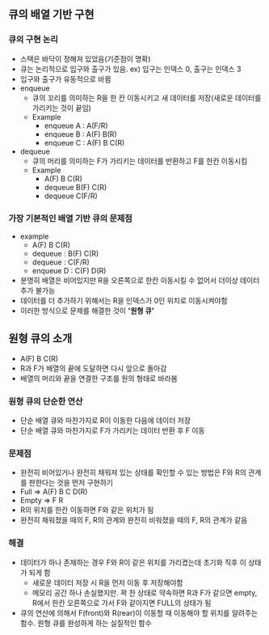 ## 큐의 배열 기반 구현

### 큐의 구현 논리

- 스택은 바닥이 정해져 있었음(기준점이 명확)
- 큐는 논리적으로 입구와 출구가 있음. ex) 입구는 인덱스 0, 출구는 인덱스 3
- 입구와 출구가 유동적으로 바뀜
- enqueue
  - 큐의 꼬리를 의미하는 R을 한 칸 이동시키고 새 데이터를 저장(새로운 데이터를 가리키는 것이 끝임)
  - Example
    - enqueue A : A(F/R)
    - enqueue B : A(F) B(R)
    - enqueue C : A(F) B C(R)
- dequeue
  - 큐의 머리를 의미하는 F가 가리키는 데이터를 반환하고 F를 한칸 이동시킴
  - Example
    - A(F) B C(R)
    - dequeue B(F) C(R)
    - dequeue C(F/R)

### 가장 기본적인 배열 기반 큐의 문제점

- example
  - A(F) B C(R)
  - dequeue : B(F) C(R)
  - dequeue : C(F/R)
  - enqueue D : C(F) D(R)
- 분명히 배열은 비어있지만 R을 오른쪽으로 한칸 이동시킬 수 없어서 더이상 데이터 추가 불가능
- 데이터를 더 추가하기 위해서는 R을 인덱스가 0인 위치로 이동시켜야함
- 이러한 방식으로 문제를 해결한 것이 **'원형 큐'**

## 원형 큐의 소개

- A(F) B C(R)
- R과 F가 배열의 끝에 도달하면 다시 앞으로 돌아감
- 배열의 머리와 끝을 연결한 구조를 원의 형태로 바라봄

### 원형 큐의 단순한 연산

- 단순 배열 큐와 마찬가지로 R이 이동한 다음에 데이터 저장
- 단순 배열 큐와 마찬가지로 F가 가리키는 데이터 반환 후 F 이동

### 문제점

- 완전히 비어있거나 완전히 채워져 있는 상태를 확인할 수 있는 방법은 F와 R의 관계를 판한다는 것을 먼저 구현하기
- Full => A(F) B C D(R)
- Empty => F R
- R의 위치를 한칸 이동하면 F와 같은 위치가 됨
- 완전히 채워졌을 때의 F, R의 관계와 완전히 비워졌을 때의 F, R의 관계가 같음

### 해결

- 데이터가 하나 존재하는 경우 F와 R이 같은 위치를 가리켰는데 초기화 직후 이 상태가 되게 함
  - 새로운 데이터 저장 시 R을 먼저 이동 후 저장해야함
  - 메모리 공간 하나 손실했지만. 꽉 찬 상태로 약속하면 R과 F가 같으면 empty, R에서 한칸 오른쪽으로 가서 F와 같아지면 FULL의 상태가 됨
- 큐의 연산에 의해서 F(front)와 R(rear)이 이동할 때 이동해야 할 위치를 알려주는 함수. 원형 큐를 완성하게 하는 실질적인 함수
